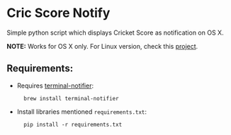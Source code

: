 # Cric Score Notify

Simple python script which displays Cricket Score as notification on OS X.

**NOTE:** Works for OS X only. For Linux version, check this [project](https://github.com/neo1691/scorer.py).

## Requirements:

- Requires [terminal-notifier](https://github.com/alloy/terminal-notifier):
        
        brew install terminal-notifier 
- Install libraries mentioned `requirements.txt`:
        
        pip install -r requirements.txt

